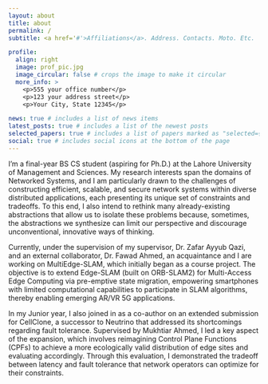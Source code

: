 ```yaml
---
layout: about
title: about
permalink: /
subtitle: <a href='#'>Affiliations</a>. Address. Contacts. Moto. Etc.

profile:
  align: right
  image: prof_pic.jpg
  image_circular: false # crops the image to make it circular
  more_info: >
    <p>555 your office number</p>
    <p>123 your address street</p>
    <p>Your City, State 12345</p>

news: true # includes a list of news items
latest_posts: true # includes a list of the newest posts
selected_papers: true # includes a list of papers marked as "selected={true}"
social: true # includes social icons at the bottom of the page
---
```


I’m a final-year BS CS student (aspiring for Ph.D.) at the Lahore University of Management and Sciences. My research interests span the domains of Networked Systems, and I am particularly drawn to the challenges of constructing efficient, scalable, and secure network systems within diverse distributed applications, each presenting its unique set of constraints and tradeoffs. To this end, I also intend to rethink many already-existing abstractions that allow us to isolate these problems because, sometimes, the abstractions we synthesize can limit our perspective and discourage unconventional, innovative ways of thinking.

Currently, under the supervision of my supervisor, Dr. Zafar Ayyub Qazi, and an external collaborator, Dr. Fawad Ahmed, an acquaintance and I are working on MultiEdge-SLAM, which initially began as a course project. The objective is to extend Edge-SLAM (built on ORB-SLAM2) for Multi-Access Edge Computing via pre-emptive state migration, empowering smartphones with limited computational capabilities to participate in SLAM algorithms, thereby enabling emerging AR/VR 5G applications.

In my Junior year, I also joined in as a co-author on an extended submission for CellClone, a successor to Neutrino that addressed its shortcomings regarding fault tolerance. Supervised by Mukhtiar Ahmed, I led a key aspect of the expansion, which involves reimagining Control Plane Functions (CPFs) to achieve a more ecologically valid distribution of edge sites and evaluating accordingly. Through this evaluation, I demonstrated the tradeoff between latency and fault tolerance that network operators can optimize for their constraints.
